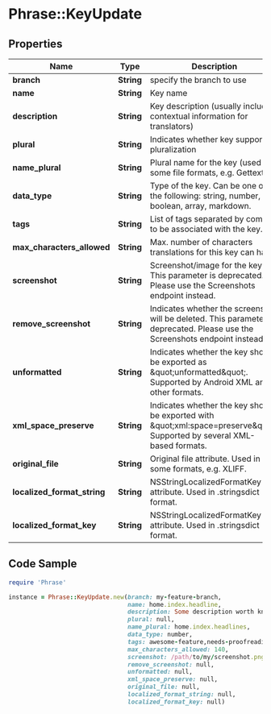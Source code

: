# Phrase::KeyUpdate

## Properties

Name | Type | Description | Notes
------------ | ------------- | ------------- | -------------
**branch** | **String** | specify the branch to use | [optional] 
**name** | **String** | Key name | [optional] 
**description** | **String** | Key description (usually includes contextual information for translators) | [optional] 
**plural** | **String** | Indicates whether key supports pluralization | [optional] 
**name_plural** | **String** | Plural name for the key (used in some file formats, e.g. Gettext) | [optional] 
**data_type** | **String** | Type of the key. Can be one of the following: string, number, boolean, array, markdown. | [optional] 
**tags** | **String** | List of tags separated by comma to be associated with the key. | [optional] 
**max_characters_allowed** | **String** | Max. number of characters translations for this key can have. | [optional] 
**screenshot** | **String** | Screenshot/image for the key. This parameter is deprecated. Please use the Screenshots endpoint instead. | [optional] 
**remove_screenshot** | **String** | Indicates whether the screenshot will be deleted. This parameter is deprecated. Please use the Screenshots endpoint instead. | [optional] 
**unformatted** | **String** | Indicates whether the key should be exported as \&quot;unformatted\&quot;. Supported by Android XML and other formats. | [optional] 
**xml_space_preserve** | **String** | Indicates whether the key should be exported with \&quot;xml:space&#x3D;preserve\&quot;. Supported by several XML-based formats. | [optional] 
**original_file** | **String** | Original file attribute. Used in some formats, e.g. XLIFF. | [optional] 
**localized_format_string** | **String** | NSStringLocalizedFormatKey attribute. Used in .stringsdict format. | [optional] 
**localized_format_key** | **String** | NSStringLocalizedFormatKey attribute. Used in .stringsdict format. | [optional] 

## Code Sample

```ruby
require 'Phrase'

instance = Phrase::KeyUpdate.new(branch: my-feature-branch,
                                 name: home.index.headline,
                                 description: Some description worth knowing...,
                                 plural: null,
                                 name_plural: home.index.headlines,
                                 data_type: number,
                                 tags: awesome-feature,needs-proofreading,
                                 max_characters_allowed: 140,
                                 screenshot: /path/to/my/screenshot.png,
                                 remove_screenshot: null,
                                 unformatted: null,
                                 xml_space_preserve: null,
                                 original_file: null,
                                 localized_format_string: null,
                                 localized_format_key: null)
```


